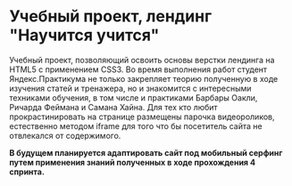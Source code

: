 # Учебный проект, лендинг "Научится учится"

Учебный проект, позволяющий освоить основы верстки лендинга на HTML5 с применением CSS3. Во время выполнения работ студент Яндекс.Практикума не только закрепляет теорию полученную в ходе изучения статей и тренажера, но и знакомится с интересными техниками обучения, в том числе и практиками Барбары Оакли, Ричарда Феймана и Самана Хайна. Для тех кто любит прокрастинировать на странице размещены парочка видеороликов, естественно методом iframe для того что бы посетитель сайта не отвлекался от содержимого.

**В будущем планируется адаптировать сайт под мобильный серфинг путем применения знаний полученных в ходе прохождения 4 спринта.**
